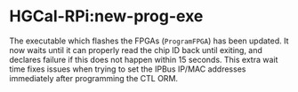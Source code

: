 # HGCal-RPi:new-prog-exe

The executable which flashes the FPGAs (`ProgramFPGA`) has been updated.
It now waits until it can properly read the chip ID back until exiting, and declares failure if this does not happen within 15 seconds.
This extra wait time fixes issues when trying to set the IPBus IP/MAC addresses immediately after programming the CTL ORM.
